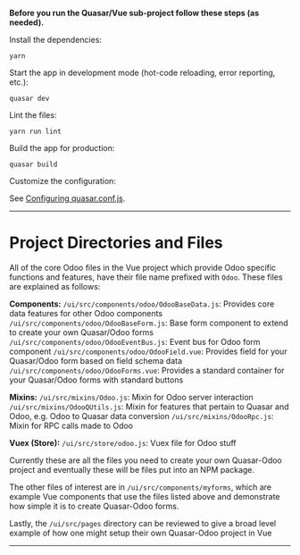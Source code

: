 **Before you run the Quasar/Vue sub-project follow these steps (as needed).**

Install the dependencies:

`yarn`

Start the app in development mode (hot-code reloading, error reporting, etc.):

`quasar dev`

Lint the files:

`yarn run lint`

Build the app for production:

`quasar build`

Customize the configuration:

See [Configuring quasar.conf.js](https://quasar.dev/quasar-cli/quasar-conf-js).

---

# Project Directories and Files

All of the core Odoo files in the Vue project which provide Odoo specific functions and features, have their file name
prefixed with `Odoo`. These files are explained as follows:

**Components:**
`/ui/src/components/odoo/OdooBaseData.js`: Provides core data features for other Odoo components
`/ui/src/components/odoo/OdooBaseForm.js`: Base form component to extend to create your own Quasar/Odoo forms
`/ui/src/components/odoo/OdooEventBus.js`: Event bus for Odoo form component
`/ui/src/components/odoo/OdooField.vue`: Provides field for your Quasar/Odoo form based on field schema data
`/ui/src/components/odoo/OdooForms.vue`: Provides a standard container for your Quasar/Odoo forms with standard buttons

**Mixins:**
`/ui/src/mixins/Odoo.js`: Mixin for Odoo server interaction
`/ui/src/mixins/OdooQUtils.js`: Mixin for features that pertain to Quasar and Odoo, e.g. Odoo to Quasar data conversion
`/ui/src/mixins/OdooRpc.js`: Mixin for RPC calls made to Odoo

**Vuex (Store):**
`/ui/src/store/odoo.js`: Vuex file for Odoo stuff

Currently these are all the files you need to create your own Quasar-Odoo project and eventually these will be files put
into an NPM package.

The other files of interest are in `/ui/src/components/myforms`, which are example Vue components that use the files
listed above and demonstrate how simple it is to create Quasar-Odoo forms.

Lastly, the `/ui/src/pages` directory can be reviewed to give a broad level example of how one might setup their own
Quasar-Odoo project in Vue

---
